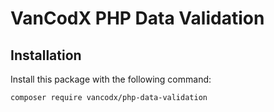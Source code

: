 VanCodX PHP Data Validation
===========================

Installation
------------

Install this package with the following command:

```
composer require vancodx/php-data-validation
```
